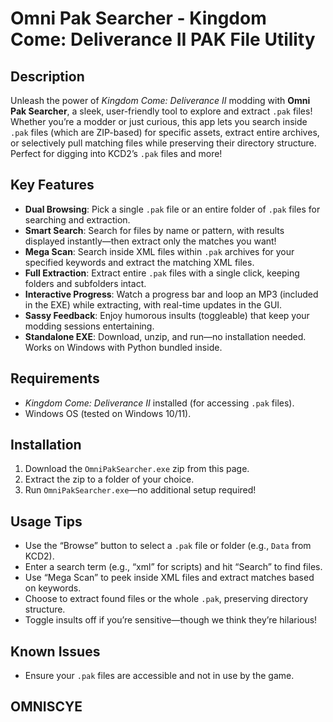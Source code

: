 # Omni Pak Searcher - Kingdom Come: Deliverance II PAK File Utility

## Description
Unleash the power of *Kingdom Come: Deliverance II* modding with **Omni Pak Searcher**, a sleek, user-friendly tool to explore and extract `.pak` files! Whether you’re a modder or just curious, this app lets you search inside `.pak` files (which are ZIP-based) for specific assets, extract entire archives, or selectively pull matching files while preserving their directory structure. Perfect for digging into KCD2’s `.pak` files and more!

## Key Features
- **Dual Browsing**: Pick a single `.pak` file or an entire folder of `.pak` files for searching and extraction.
- **Smart Search**: Search for files by name or pattern, with results displayed instantly—then extract only the matches you want!
- **Mega Scan**: Search inside XML files within `.pak` archives for your specified keywords and extract the matching XML files.
- **Full Extraction**: Extract entire `.pak` files with a single click, keeping folders and subfolders intact.
- **Interactive Progress**: Watch a progress bar and loop an MP3 (included in the EXE) while extracting, with real-time updates in the GUI.
- **Sassy Feedback**: Enjoy humorous insults (toggleable) that keep your modding sessions entertaining.
- **Standalone EXE**: Download, unzip, and run—no installation needed. Works on Windows with Python bundled inside.

## Requirements
- *Kingdom Come: Deliverance II* installed (for accessing `.pak` files).
- Windows OS (tested on Windows 10/11).

## Installation
1. Download the `OmniPakSearcher.exe` zip from this page.
2. Extract the zip to a folder of your choice.
3. Run `OmniPakSearcher.exe`—no additional setup required!

## Usage Tips
- Use the “Browse” button to select a `.pak` file or folder (e.g., `Data` from KCD2).
- Enter a search term (e.g., “xml” for scripts) and hit “Search” to find files.
- Use “Mega Scan” to peek inside XML files and extract matches based on keywords.
- Choose to extract found files or the whole `.pak`, preserving directory structure.
- Toggle insults off if you’re sensitive—though we think they’re hilarious!

## Known Issues
- Ensure your `.pak` files are accessible and not in use by the game.

## OMNISCYE
